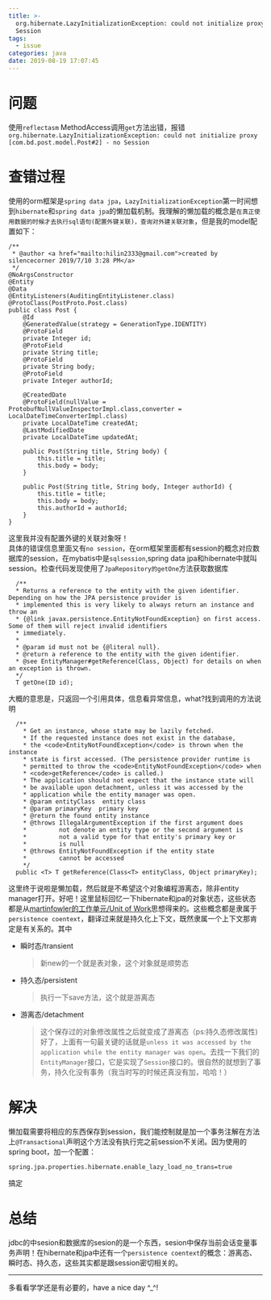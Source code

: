 ```yaml
---
title: >-
  org.hibernate.LazyInitializationException: could not initialize proxy xxxx no
  Session
tags:
  - issue
categories: java
date: 2019-08-19 17:07:45
---
```


# 问题

使用`reflectasm` MethodAccess调用`get`方法出错，报错`org.hibernate.LazyInitializationException: could not initialize proxy [com.bd.post.model.Post#2] - no Session`
# 查错过程
使用的orm框架是`spring data jpa`，`LazyInitializationException`第一时间想到`hibernate`和`spring data jpa`的懒加载机制。我理解的懒加载的概念是`在真正使用数据的时候才去执行sql语句(配置外键关联)，查询对外建关联对象`，但是我的model配置如下：
```
/**
 * @author <a href="mailto:hilin2333@gmail.com">created by silencecorner 2019/7/10 3:28 PM</a>
 */
@NoArgsConstructor
@Entity
@Data
@EntityListeners(AuditingEntityListener.class)
@ProtoClass(PostProto.Post.class)
public class Post {
    @Id
    @GeneratedValue(strategy = GenerationType.IDENTITY)
    @ProtoField
    private Integer id;
    @ProtoField
    private String title;
    @ProtoField
    private String body;
    @ProtoField
    private Integer authorId;

    @CreatedDate
    @ProtoField(nullValue = ProtobufNullValueInspectorImpl.class,converter = LocalDateTimeConverterImpl.class)
    private LocalDateTime createdAt;
    @LastModifiedDate
    private LocalDateTime updatedAt;

    public Post(String title, String body) {
        this.title = title;
        this.body = body;
    }

    public Post(String title, String body, Integer authorId) {
        this.title = title;
        this.body = body;
        this.authorId = authorId;
    }
}
```
这里我并没有配置外键的关联对象呀！<br>
具体的错误信息里面又有`no session`，在orm框架里面都有session的概念对应数据库的session，在mybatis中是`sqlsession`,spring data jpa和hibernate中就叫session。检查代码发现使用了`JpaRepository的getOne`方法获取数据库
```
  /**
  * Returns a reference to the entity with the given identifier. Depending on how the JPA persistence provider is
  * implemented this is very likely to always return an instance and throw an
  * {@link javax.persistence.EntityNotFoundException} on first access. Some of them will reject invalid identifiers
  * immediately.
  *
  * @param id must not be {@literal null}.
  * @return a reference to the entity with the given identifier.
  * @see EntityManager#getReference(Class, Object) for details on when an exception is thrown.
  */
  T getOne(ID id);
```
大概的意思是，只返回一个引用具体，信息看异常信息，what?找到调用的方法说明
```
  /**
    * Get an instance, whose state may be lazily fetched.
    * If the requested instance does not exist in the database,
    * the <code>EntityNotFoundException</code> is thrown when the instance 
    * state is first accessed. (The persistence provider runtime is 
    * permitted to throw the <code>EntityNotFoundException</code> when 
    * <code>getReference</code> is called.)
    * The application should not expect that the instance state will
    * be available upon detachment, unless it was accessed by the
    * application while the entity manager was open.
    * @param entityClass  entity class
    * @param primaryKey  primary key
    * @return the found entity instance
    * @throws IllegalArgumentException if the first argument does
    *         not denote an entity type or the second argument is
    *         not a valid type for that entity's primary key or
    *         is null
    * @throws EntityNotFoundException if the entity state 
    *         cannot be accessed
    */
  public <T> T getReference(Class<T> entityClass, Object primaryKey);
```
这里终于说啦是懒加载，然后就是不希望这个对象编程游离态，除非entity manager打开。好吧！这里鼠标回忆一下hibernate和jpa的对象状态，这些状态都是从[martinfowler的工作单元/Unit of Work](https://martinfowler.com/eaaCatalog/unitOfWork.html)思想得来的。这些概念都是隶属于`persistence coentext`，翻译过来就是持久化上下文，既然隶属一个上下文那肯定是有关系的。其中
- 瞬时态/transient 
  > 新new的一个就是表对象，这个对象就是顺势态
- 持久态/persistent 
  > 执行一下save方法，这个就是游离态
- 游离态/detachment 
  > 这个保存过的对象修改属性之后就变成了游离态（ps:持久态修改属性)好了，上面有一句最关键的话就是`unless it was accessed by the application while the entity manager was open`。去找一下我们的`EntityManager`接口，它是实现了`Session`接口的。很自然的就想到了事务，持久化没有事务（我当时写的时候还真没有加，哈哈！）

# 解决
懒加载需要将相应的东西保存到session，我们能控制就是加一个事务注解在方法上`@Transactional`声明这个方法没有执行完之前session不关闭。因为使用的spring boot，加一个配置：
```
spring.jpa.properties.hibernate.enable_lazy_load_no_trans=true
```
搞定
# 总结
jdbc的中sesion和数据库的sesion的是一个东西，sesion中保存当前会话变量事务声明！在hibernate和jpa中还有一个`persistence coentext`的概念：游离态、瞬时态、持久态，这些其实都是跟session密切相关的。

---
多看看学学还是有必要的，have a nice day ^_^!